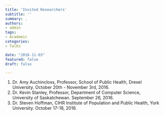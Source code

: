 ```yaml
---
title: 'Invited Researchers'
subtitle: ''
summary: .
authors:
- admin
tags:
- Academic
categories:
- Talks

date: "2016-11-03"
featured: false
draft: false

---
```


1. Dr. Amy Auchincloss, Professor, School of Public Health, Drexel University. October 20th - November 3rd, 2016. 
2. Dr. Kevin Stanley, Professor, Department of Computer Science, University of Saskatchewan. September 26, 2016.
3. Dr. Steven Hoffman, CIHR Institute of Population and Public Health, York University. October 17-18, 2016.
